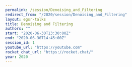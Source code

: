 ```yaml
---
permalink: /session/Denoising_and_Filtering
redirect_from: "/2020/session/Denoising_and_Filtering"
layout: egsr-talks
title: Denoising and Filtering
authors: ""
start: "2020-06-30T13:30:00Z"
end: "2020-06-30T14:45:00Z"
session_id: 1
youtube_url: "https://youtube.com"
rocket_chat_url: "https://rocket.chat/"
year: 2020
---
```

